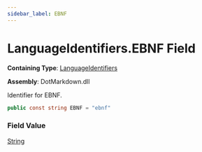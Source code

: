 ```yaml
---
sidebar_label: EBNF
---
```


# LanguageIdentifiers\.EBNF Field

**Containing Type**: [LanguageIdentifiers](../index.md)

**Assembly**: DotMarkdown\.dll

  
Identifier for EBNF\.

```csharp
public const string EBNF = "ebnf"
```

### Field Value

[String](https://docs.microsoft.com/en-us/dotnet/api/system.string)

